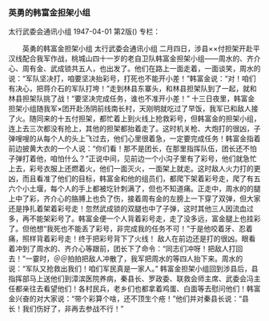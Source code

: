 ### 英勇的韩富金担架小组
太行武委会通讯小组
1947-04-01
第2版()
专栏：

　　英勇的韩富金担架小组
    太行武委会通讯小组
    二月四日，涉县××付担架开赴平汉线配合我军作战，桃城山四十一岁的老自卫队韩富金担架小组——周水的、齐介心、周有金、武成锁共五人，也出发了。他们在路上一面走着，一面谈笑，周水的说：“军队坚决打，咱要坚决抬彩号，打死也不能开小差！”韩富金说：“对！咱们有决心，把蒋介石的军队打垮！”走到林县东寨头，和林县担架队到了一起，就和林县担架队挑了战！“要坚决完成任务，谁也不准开小差！”
    十三日夜里，韩富金担架小组随我军×团开赴汤阴前线南长村，天刚明就吃过了早饭，我军已和敌人接了火。随同来的十五付担架，都忙着上到火线上抢救彩号，但韩富金的担架小组，连上去三次都没有抢上，其他的担架都抬着走了。这时机关枪、大炮打的很凶，子弹嗖嗖的从每个人的头上飞过去，他们心里很着急，一定要完成任务！韩富金指着前边披黄大衣的一个人说：“你们看！那不是团长，在那里指挥队伍，团长还不怕子弹打着他，咱怕什么？”正说中间，见前边一个小沟子里有了彩号，他们就急忙上去，彩号衣服上还燃着火，他们一面灭火，一面架上就走。这时敌人火力打的更凶，而且看准了他们的目标，韩富金和他的组员们，都爬下架着彩号走，爬了有五六个小土堰，每个人的手上都被圪针刺满了，但也不知道痛。正走中，周水的的腿上中了彩，齐介心的胳膊上也负了伤，接着周有金的左膀上一下穿了双弹，但大家还是挣扎着架着彩号走！忽然武成锁的双腿也中了子弹，这时其他三人因流血过多，再不能架彩号了。韩富金便一个人背着彩号走，走了没多远，富金腿上也挂彩了。但他想“我死也不能丢了彩号，非完成我的任务不可！”于是他咬着牙、忍着痛，照样背着彩号走！终于把彩号背下了火线！
    敌人在前边还是打的很凶。眼看着冲到了周水的、齐介心等跟前，团长下了命令：“同志们冲呀！把敌人打回去！”一霎时，＠＠拍拍把敌人冲散了，我军把周水的等四人抬下来。周水的说：“军队又抢救出我们！咱们军民真是一家人。”
    韩富金担架小组回到涉县后，县指挥部马上送他们到漳滨医院养病，秦县长、罗政委、联救会师主席、武委会冯主任都亲往去看望他们！各村民兵，老乡们也都拿着鸡蛋、白面等去慰问他们！韩富金兴奋的对大家说：“带个彩算个啥，还不顶生个疮！”他们并对秦县长说：“县长！我们伤好了，非再去参战不行！”
